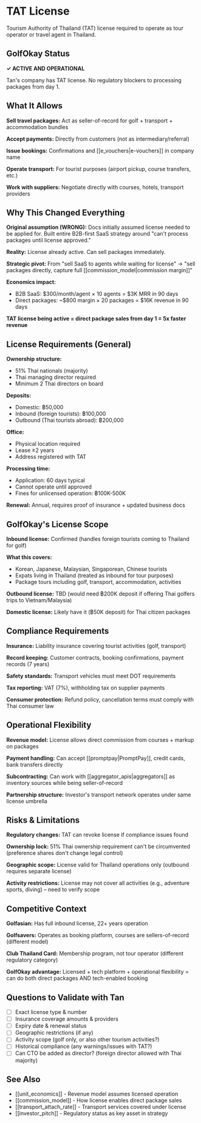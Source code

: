 # TAT License

Tourism Authority of Thailand (TAT) license required to operate as tour operator or travel agent in Thailand.

## GolfOkay Status

**✓ ACTIVE AND OPERATIONAL**

Tan's company has TAT license. No regulatory blockers to processing packages from day 1.

## What It Allows

**Sell travel packages:** Act as seller-of-record for golf + transport + accommodation bundles

**Accept payments:** Directly from customers (not as intermediary/referral)

**Issue bookings:** Confirmations and [[e_vouchers|e-vouchers]] in company name

**Operate transport:** For tourist purposes (airport pickup, course transfers, etc.)

**Work with suppliers:** Negotiate directly with courses, hotels, transport providers

## Why This Changed Everything

**Original assumption (WRONG):** Docs initially assumed license needed to be applied for. Built entire B2B-first SaaS strategy around "can't process packages until license approved."

**Reality:** License already active. Can sell packages immediately.

**Strategic pivot:** From "sell SaaS to agents while waiting for license" → "sell packages directly, capture full [[commission_model|commission margin]]"

**Economics impact:**
- B2B SaaS: $300/month/agent × 10 agents = $3K MRR in 90 days
- Direct packages: ~$800 margin × 20 packages = $16K revenue in 90 days

**TAT license being active = direct package sales from day 1 = 5x faster revenue**

## License Requirements (General)

**Ownership structure:**
- 51% Thai nationals (majority)
- Thai managing director required
- Minimum 2 Thai directors on board

**Deposits:**
- Domestic: ฿50,000
- Inbound (foreign tourists): ฿100,000
- Outbound (Thai tourists abroad): ฿200,000

**Office:**
- Physical location required
- Lease ≥2 years
- Address registered with TAT

**Processing time:**
- Application: 60 days typical
- Cannot operate until approved
- Fines for unlicensed operation: ฿100K-500K

**Renewal:** Annual, requires proof of insurance + updated business docs

## GolfOkay's License Scope

**Inbound license:** Confirmed (handles foreign tourists coming to Thailand for golf)

**What this covers:**
- Korean, Japanese, Malaysian, Singaporean, Chinese tourists
- Expats living in Thailand (treated as inbound for tour purposes)
- Package tours including golf, transport, accommodation, activities

**Outbound license:** TBD (would need ฿200K deposit if offering Thai golfers trips to Vietnam/Malaysia)

**Domestic license:** Likely have it (฿50K deposit) for Thai citizen packages

## Compliance Requirements

**Insurance:** Liability insurance covering tourist activities (golf, transport)

**Record keeping:** Customer contracts, booking confirmations, payment records (7 years)

**Safety standards:** Transport vehicles must meet DOT requirements

**Tax reporting:** VAT (7%), withholding tax on supplier payments

**Consumer protection:** Refund policy, cancellation terms must comply with Thai consumer law

## Operational Flexibility

**Revenue model:** License allows direct commission from courses + markup on packages

**Payment handling:** Can accept [[promptpay|PromptPay]], credit cards, bank transfers directly

**Subcontracting:** Can work with [[aggregator_apis|aggregators]] as inventory sources while being seller-of-record

**Partnership structure:** Investor's transport network operates under same license umbrella

## Risks & Limitations

**Regulatory changes:** TAT can revoke license if compliance issues found

**Ownership lock:** 51% Thai ownership requirement can't be circumvented (preference shares don't change legal control)

**Geographic scope:** License valid for Thailand operations only (outbound requires separate license)

**Activity restrictions:** License may not cover all activities (e.g., adventure sports, diving) – need to verify scope

## Competitive Context

**Golfasian:** Has full inbound license, 22+ years operation

**Golfsavers:** Operates as booking platform, courses are sellers-of-record (different model)

**Club Thailand Card:** Membership program, not tour operator (different regulatory category)

**GolfOkay advantage:** Licensed + tech platform + operational flexibility = can do both direct packages AND tech-enabled booking

## Questions to Validate with Tan

- [ ] Exact license type & number
- [ ] Insurance coverage amounts & providers
- [ ] Expiry date & renewal status
- [ ] Geographic restrictions (if any)
- [ ] Activity scope (golf only, or also other tourism activities?)
- [ ] Historical compliance (any warnings/issues with TAT?)
- [ ] Can CTO be added as director? (foreign director allowed with Thai majority)

## See Also

- [[unit_economics]] - Revenue model assumes licensed operation
- [[commission_model]] - How license enables direct package sales
- [[transport_attach_rate]] - Transport services covered under license
- [[investor_pitch]] - Regulatory status as key asset in strategy
